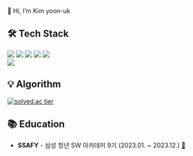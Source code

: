 👋 Hi, I’m Kim yoon-uk

## 🛠 Tech Stack

<div>
<img src="https://img.shields.io/badge/XAML-0C54C2?style=flat-square&logo=XAML&logoColor=white"/>
<img src="https://img.shields.io/badge/Python-3776AB?style=flat-square&logo=Python&logoColor=white"/>
<img src="https://img.shields.io/badge/HTML-E34F26?style=flat-square&logo=HTML5&logoColor=white"/>
<img src="https://img.shields.io/badge/CSS3-F68212?style=flat-square&logo=CSS3&logoColor=white"/>
<img src="https://img.shields.io/badge/JavaScript-F7DF1E?style=flat-square&logo=JavaScript&logoColor=white"/><br/>
<img src="https://img.shields.io/badge/Git-F05032?style=flat-square&logo=Git&logoColor=white"/>
  


## :bulb: Algorithm
[![solved.ac tier](http://mazassumnida.wtf/api/generate_badge?boj=hm03048)](https://solved.ac/hm03048)

## 📚 Education
- **SSAFY** - 삼성 청년 SW 아카데미 9기 (2023.01. ~ 2023.12.) [:link:](https://www.ssafy.com/ksp/jsp/swp/swpMain.jsp)

